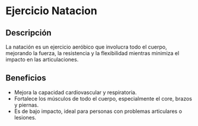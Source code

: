# Ejercicio Natacion 

## Descripción
La natación es un ejercicio aeróbico que involucra todo el cuerpo, mejorando la fuerza, la resistencia y la flexibilidad mientras minimiza el impacto en las articulaciones.

## Beneficios
- Mejora la capacidad cardiovascular y respiratoria.
- Fortalece los músculos de todo el cuerpo, especialmente el core, brazos y piernas.
- Es de bajo impacto, ideal para personas con problemas articulares o lesiones.
